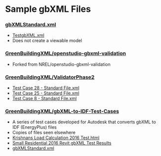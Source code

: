 # Sample gbXML Files

### [gbXMLStandard.xml]( https://github.com/GreenBuildingXML/GenericgbXMLValidator_601/blob/master/TestgbXMLValidator/Data/TestgbXML.xml )

* [TestgbXML.xml]( http://www.ladybug.tools/spider/gbxml-viewer/#https://rawgit.com/GreenBuildingXML/GenericgbXMLValidator_601/master/TestgbXMLValidator/Data/TestgbXML.xml )
* Does not create a viewable model



### [GreenBuildingXML/openstudio-gbxml-validation]( https://github.com/GreenBuildingXML/openstudio-gbxml-validation/tree/master/gbxml_test_suite/tests/output )

* Forked from NREL/openstudio-gbxml-validation



### [GreenBuildingXML/ValidatorPhase2]( https://github.com/GreenBuildingXML/ValidatorPhase2/tree/master/XMLValidatorWeb/SupportFiles/TestFiles )

* [Test Case 28 - Standard File.xml]( http://www.ladybug.tools/spider/gbxml-viewer/#https://rawgit.com/GreenBuildingXML/ValidatorPhase2/master/XMLValidatorWeb/SupportFiles/TestFiles/Test%20Case%2028%20-%20Standard%20File.xml )
* [Test Case 25 - Standard File.xml]( http://www.ladybug.tools/spider/gbxml-viewer/#https://rawgit.com/GreenBuildingXML/ValidatorPhase2/master/XMLValidatorWeb/SupportFiles/TestFiles/Test%20Case%2025%20-%20Standard%20File.xml )
* [Test Case 8 - Standard File.xml]( http://www.ladybug.tools/spider/gbxml-viewer/#https://rawgit.com/GreenBuildingXML/ValidatorPhase2/master/XMLValidatorWeb/SupportFiles/TestFiles/Test%20Case%208%20-%20Standard%20File.xml )



### [GreenBuildingXML/gbXML-to-IDF-Test-Cases]( https://github.com/GreenBuildingXML/gbXML-to-IDF-Test-Cases )

* A series of test cases developed for Autodesk that converts gbXML to IDF (EnergyPlus) files
* Copies of files seen elsewhere
* [Krishnans Load Calculation 2016 Test.html]( http://www.ladybug.tools/spider/gbxml-viewer/#https://rawgit.com/GreenBuildingXML/gbXML-to-IDF-Test-Cases/master/Krishnans%20Load%20Calculation%202016%20Revit%20gbXML%20Test%20Results/gbXML%20File/gbXMLStandard%20Test%20Model%202016.xml )
* [Small Residential 2016 Revit gbXML Test Results]( http://www.ladybug.tools/spider/gbxml-viewer/#https://rawgit.com/GreenBuildingXML/gbXML-to-IDF-Test-Cases/master/Small%20Residential%202016%20Revit%20gbXML%20Test%20Results/gbXML%20File/gbXMLStandard%20Single%20Family%20Residential%202016.xml )
* [gbXMLStandard.xml]( http://www.ladybug.tools/spider/gbxml-viewer/#https://rawgit.com/GreenBuildingXML/gbXML-to-IDF-Test-Cases/master/Wagonner%202016%20Revit%20gbXML%20Test%20Results/gbXML%20File/gbXMLStandard.xml )